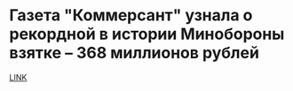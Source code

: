 # Газета "Коммерсант" узнала о рекордной в истории Минобороны взятке – 368 миллионов рублей



[LINK](https://varlamov.ru/2576664.html)
